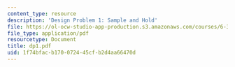 ```yaml
---
content_type: resource
description: 'Design Problem 1: Sample and Hold'
file: https://ol-ocw-studio-app-production.s3.amazonaws.com/courses/6-331-advanced-circuit-techniques-spring-2002/1f74bfacb170072445cfb2d4aa66470d_dp1.pdf
file_type: application/pdf
resourcetype: Document
title: dp1.pdf
uid: 1f74bfac-b170-0724-45cf-b2d4aa66470d
---
```

